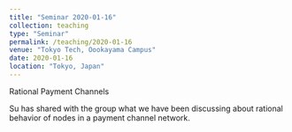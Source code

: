 ```yaml
---
title: "Seminar 2020-01-16"
collection: teaching
type: "Seminar"
permalink: /teaching/2020-01-16
venue: "Tokyo Tech, Oookayama Campus"
date: 2020-01-16
location: "Tokyo, Japan"
---
```


Rational Payment Channels

Su has shared with the group what we have been discussing about rational behavior of nodes in a payment channel network.